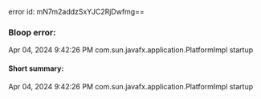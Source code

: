error id: mN7m2addzSxYJC2RjDwfmg==
### Bloop error:

Apr 04, 2024 9:42:26 PM com.sun.javafx.application.PlatformImpl startup
#### Short summary: 

Apr 04, 2024 9:42:26 PM com.sun.javafx.application.PlatformImpl startup